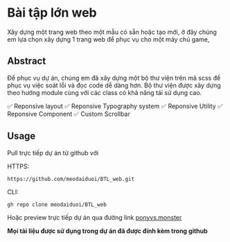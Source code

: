 # Bài tập lớn web
Xây dựng một trang web theo một mẫu có sẵn hoặc tạo mới, ở đây chúng em lựa chọn xây dựng 1 trang web để phục vụ cho một máy chú game,
## Abstract
Để phục vụ dự án, chúng em đã xây dựng một bộ thư viện trên mã scss để phục vụ việc soát lỗi và đọc code dễ dàng hơn. Bộ thư viện được xây dựng theo hướng module cùng với các class có khả năng tái sử dụng cao. 

✅ Reponsive layout 
✅ Reponsive Typography system 
✅ Reponsive Utility 
✅ Reponsive Component 
✅ Custom Scrollbar 

## Usage
Pull trực tiếp dự án từ github với 

HTTPS:

    https://github.com/meodaiduoi/BTL_web.git

CLI:

    gh repo clone meodaiduoi/BTL_web

Hoặc preview trực tiếp dự án qua đường link [ponyvs.monster](http://ponyvs.monster)

**Mọi tài liệu được sử dụng trong dự án đã được đính kèm trong github**